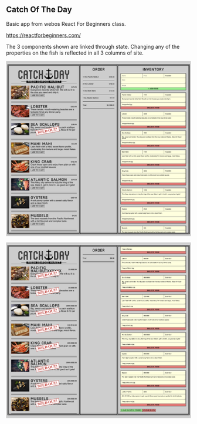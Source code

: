 <h2>Catch Of The Day</h2>

Basic app from webos React For Beginners class.

https://reactforbeginners.com/

The 3 components shown are linked through state. Changing any of the properties on the fish is reflected in all 3 columns of site.

![Screenshot](/public/images/Screenshot.png)

![Screenshot](/public/images/Screenshot2.png)

